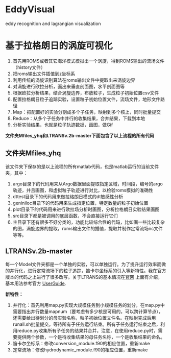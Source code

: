 # EddyVisual
eddy recognition  and lagrangian visualization


# 基于拉格朗日的涡旋可视化
1. 首先用ROMS或者其它海洋模式模拟出一个涡旋，得到ROMS输出的流场文件（history文件）
2. 把roms输出文件插值到z坐标系
3. 利用传统的涡旋识别算法在roms输出文件中提取出来涡旋边界
4. 对涡旋进行欧拉分析，画出来垂直剖面图，水平剖面图等
5. 根据欧拉分析结果，结合涡旋边界，布放粒子，生成粒子初始位置csv文件
6. 配置拉格朗日粒子追踪实验，设置粒子初始位置文件，流场文件，地形文件路径
7. Map：把配置好的实验分割成多个子任务，映射到多个核上，同时批量提交
8. Reduce：从多个子任务中并行的收集结果，合并结果，下载到本地
9. 分析实验结果，也就是粒子轨迹数据，画图，做Gif


**文件夹Mfiles_yhq和LTRANSv.2b-master下面包含了以上流程的所有代码**
## 文件夹Mfiles_yhq
该文件夹下保存的是以上流程的所有matlab代码，也是matlab运行的当前文件夹，其中：

1.  argo目录下的代码用来从Argo数据里面提取指定区域，时间段，编号的argo轨迹，并且画图，和虚拟粒子轨迹进行对比，以检验roms模拟的准确性
2.  dttest目录下的代码用来做拉格朗日模式的dt敏感性分析
3.  geniniloc目录下的代码用来生成指定位置，特定数量的粒子初始位置
4.  plot目录下的代码用来进行欧拉场分析时画图，分析拉格朗日实验结果画图
5.  src目录下都是被调用的底层函数，不会直接运行它们
6.  主目录下还有很多不好分类的，功能比较综合性的代码，比如画一些比较复杂的图，涡旋边界的提取，roms输出文件的插值，提取并制作定常流场nc文件等等。


## LTRANSv.2b-master
   每一个Model文件夹都是一个单独的实验，可以单独运行。为了提升运行效率而做的并行化，进行定常流场下的粒子追踪，笛卡尔坐标系的引入等新特性。我在官方版本的代码之上进行了很多改写。关于LTRANS的基本情况在[官网](http://northweb.hpl.umces.edu/LTRANS.htm) 上面有介绍，基本用法参考官方 [UserGuide](http://northweb.hpl.umces.edu/LTRANS.htm#Guide).
   
   **新特性：**

1.    并行化：首先利用map.py实现大规模任务到小规模任务的划分，在map.py中需要指出并行数量mapnum（要考虑有多少核是可用的，可以跨计算节点），还需要给出待划分的母实验名称，粒子初始位置文件名。在映射完成后用runall.sh批量提交。等待所有子任务运行结束。所有子任务运行结束之后，利用reduce.py收集所有子任务的结果并合并，注意，在使用reduce.py时，需要提供两个参数，一个是待收集结果的母任务名称，一个是收集结果的命名。
2.    笛卡尔坐标系：修改conversion_module.f90的相应位置，重新make
3.    定常流场：修改hydrodynamic_module.f90的相应位置，重新make

   
   
 
   
   
 
   
   





